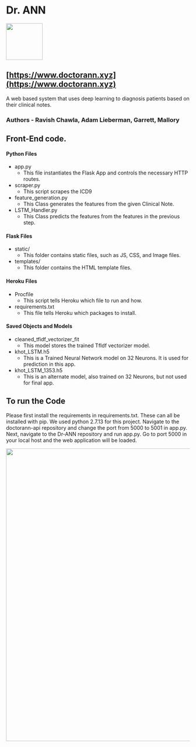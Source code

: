 #  Dr. ANN

<img src='http://i.imgur.com/bE6iAGu.jpg' width=100x/> 

## [https://www.doctorann.xyz](https://www.doctorann.xyz)


A web based system that uses deep learning to diagnosis patients based on their clinical notes.

### Authors - Ravish Chawla, Adam Lieberman, Garrett, Mallory

## Front-End code.

#### Python Files

- app.py
  - This file instantiates the Flask App and controls the necessary HTTP routes.
- scraper.py
  - This script scrapes the ICD9 
- feature_generation.py
  - This Class generates the features from the given Clinical Note.
- LSTM_Handler.py
  - This Class predicts the features from the features in the previous step.

#### Flask Files

- static/
  - This folder contains static files, such as JS, CSS, and Image files.
- templates/
  - This folder contains the HTML template files.

#### Heroku Files

- Procfile
  - This script tells Heroku which file to run and how.
- requirements.txt
  - This file tells Heroku which packages to install.

#### Saved Objects and Models

- cleaned_tfidf_vectorizer_fit
  - This model stores the trained TfIdf vectorizer model.
- khot_LSTM.h5
  - This is a Trained Neural Network model on 32 Neurons. It is used for prediction in this app.
- khot_LSTM_1353.h5
  - This is an alternate model, also trained on 32 Neurons, but not used for final app.




## To run the Code

Please first install the requirements in requirements.txt. These can all be installed with pip. We used python 2.7.13 for this project. Navigate to the doctorann-api repository and change the port from 5000 to 5001 in app.py. Next, navigate to the Dr-ANN repository and run app.py. Go to port 5000 in your local host and the web application will be loaded. 


<img src='http://i.imgur.com/bE6iAGu.jpg' width=800px/>
